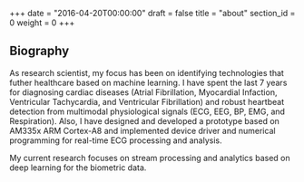 +++
date = "2016-04-20T00:00:00"
draft = false
title = "about"
section_id = 0
weight = 0
+++

## Biography

As research scientist, my focus has been on identifying technologies that futher healthcare based on machine learning. I have spent the last 7 years for diagnosing cardiac diseases (Atrial Fibrillation, Myocardial Infaction, Ventricular Tachycardia, and Ventricular Fibrillation) and robust heartbeat detection from multimodal physiological signals (ECG, EEG, BP, EMG, and Respiration).
Also, I have designed and developed a prototype based on AM335x ARM Cortex-A8 and implemented device driver and numerical programming for real-time ECG processing and analysis. 

My current research focuses on stream processing and analytics based on deep learning for the biometric data. 
